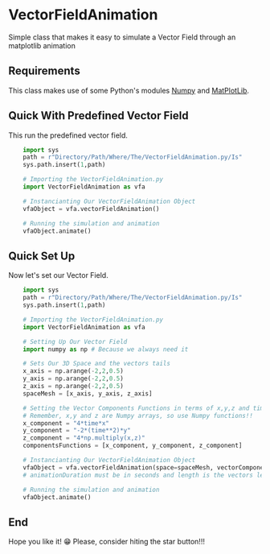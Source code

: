 # VectorFieldAnimation
Simple class that makes it easy to simulate a Vector Field through an matplotlib animation

## Requirements
This class makes use of some Python's modules [Numpy](https://numpy.org/) and [MatPlotLib](https://matplotlib.org/).

## Quick With Predefined Vector Field
This run the predefined vector field.
```python
    import sys
    path = r"Directory/Path/Where/The/VectorFieldAnimation.py/Is"
    sys.path.insert(1,path)

    # Importing the VectorFieldAnimation.py
    import VectorFieldAnimation as vfa

    # Instancianting Our VectorFieldAnimation Object
    vfaObject = vfa.vectorFieldAnimation()

    # Running the simulation and animation
    vfaObject.animate()
```

## Quick Set Up
Now let's set our Vector Field.
```python
    import sys
    path = r"Directory/Path/Where/The/VectorFieldAnimation.py/Is"
    sys.path.insert(1,path)

    # Importing the VectorFieldAnimation.py
    import VectorFieldAnimation as vfa

    # Setting Up Our Vector Field
    import numpy as np # Because we always need it

    # Sets Our 3D Space and the vectors tails
    x_axis = np.arange(-2,2,0.5)
    y_axis = np.arange(-2,2,0.5)
    z_axis = np.arange(-2,2,0.5)
    spaceMesh = [x_axis, y_axis, z_axis]

    # Setting the Vector Components Functions in terms of x,y,z and time
    # Remember, x,y and z are Numpy arrays, so use Numpy functions!!
    x_component = "4*time*x"
    y_component = "-2*(time**2)*y"
    z_component = "4*np.multiply(x,z)"
    componentsFunctions = [x_component, y_component, z_component]

    # Instancianting Our VectorFieldAnimation Object
    vfaObject = vfa.vectorFieldAnimation(space=spaceMesh, vectorComponents=componentsFunctions, length=0.3, animationDuration=2)
    # animationDuration must be in seconds and length is the vectors lengths

    # Running the simulation and animation
    vfaObject.animate()
```

## End
Hope you like it! :grin:
Please, consider hiting the star button!!!